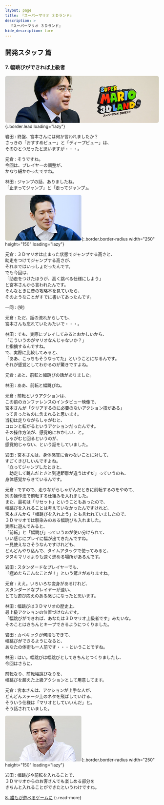 ```yaml
---
layout: page
title: 『スーパーマリオ ３Ｄランド』
description: >
  『スーパーマリオ ３Ｄランド』
hide_description: ture
---
```


## 開発スタッフ 篇

### 7. 幅跳びができれば上級者

![](/interviews/jp/3ds/arej/vol1/img/mainvisual7.jpg){:.border.lead loading="lazy"}

岩田
: 終盤、宮本さんには何か言われましたか？<br>さっきの「おすすめビュー」と「ディープビュー」は、<br>そのひとつだったと思いますが・・・。

元倉
: そうですね。<br>今回は、プレイヤーの調整が、<br>かなり細かかったですね。

林田
: ジャンプの話、ありましたね。<br>「止まってジャンプ」と「走ってジャンプ」。

![](/interviews/jp/3ds/arej/vol1/img/photo19.jpg){:.border.border-radius width="250" height="150"  loading="lazy"}

元倉
: ３Ｄマリオは止まった状態でジャンプする高さと、<br>助走をつけてジャンプする高さが、<br>それまではいっしょだったんです。<br>でも今回は、<br>「助走をつけたほうが、高く跳べる仕様にしよう」<br>と宮本さんから言われたんです。<br>そんなときに昔の攻略本を見ていたら、<br>そのようなことがすでに書いてあったんです。

一同
: (笑)

元倉
: ただ、話の流れからしても、<br>宮本さんも忘れていたみたいで・・・。

林田
: でも、実際にプレイしてみるとおかしいから、<br>「こういうのがマリオなんじゃないか？」<br>と指摘するんですね。<br>で、実際に比較してみると、<br>「ああ、こっちもそうなってた」ということになるんです。<br>それが感覚としてわかるのが驚きですよね。

元倉
: あと、前転と幅跳びの話がありました。

林田
: ああ、前転と幅跳びね。

元倉
: 前転というアクションは、<br>この前のカンファレンスのインタビュー映像で、<br>宮本さんが「クリアするのに必要のないアクション技がある」<br>って言ったものに含まれると思います。<br>当初は走りながらしゃがむと、<br>コロンと転がるというアクションだったんです。<br>その操作方法が、感覚的におかしい、と。<br>しゃがむと回るというのが、<br>感覚的じゃない、という話をしていました。

岩田
: 宮本さんは、身体感覚に合わないことに対して、<br>すごくきびしいんですよね。<br>「立ってジャンプしたときと、<br>　助走して跳んだときと到達距離が違うはずだ」っていうのも、<br>身体感覚からきているんです。

元倉
: ですので、走りながらしゃがんだときに前転するのをやめて、<br>別の操作法で前転する仕組みを入れました。<br>また、最初は「リセット」ということもあったので、<br>幅跳びを入れることは考えていなかったんですけれど、<br>宮本さんから「幅跳びを入れよう」とも言われていましたので、<br>３Ｄマリオでは馴染みのある幅跳びも入れました。<br>実際に遊んでみると、<br>「前転」と「幅跳び」っていうのが使い分けられて、<br>いい感じにプレイに幅が出てきたんですね。<br>一見使えなさそうなんですけれども、<br>どんどんやり込んで、タイムアタックで使ってみると、<br>タヌキマリオよりも速く進める場所があるんです。

岩田
: スタンダードなプレイヤーでも、<br>「極めたらこんなことが！」という驚きがありますね。

元倉
: ええ。いろいろな変身があるけれど、<br>スタンダードなプレイヤーが速い、<br>とても遊び応えのある感じになったと思います。

林田
: 幅跳びは３Ｄマリオの歴史上、<br>最上級アクションの位置づけなんです。<br>「幅跳びができれば、あなたは３Ｄマリオ上級者です」みたいな。<br>そのことはきちんとキープできるようにつくりました。

岩田
: カベキックが何段もできて、<br>幅跳びができるようになると、<br>あなたの体術も一人前です・・・ということですね。

林田
: はい。幅跳びは幅跳びとしてきちんとつくりましたし、<br>今回はさらに、

前転なり、前転幅跳びなりを、<br>幅跳びを超えた上級アクションとして用意してます。

元倉
: 宮本さんは、アクションが上手な人が、<br>どんどんステージ上のネタを飛ばしていける、<br>そういう仕様は「マリオとしていいんだ」と。<br>そう話されていました。

![](/interviews/jp/3ds/arej/vol1/img/photo20.jpg){:.border.border-radius width="250" height="150"  loading="lazy"}

岩田
: 幅跳びや前転を入れることで、<br>３Ｄマリオからのお客さんでも楽しめる部分を<br>きちんと入れることができたというわけですね。


[8. 誰もが遊べるゲームに](8.md)
{:.read-more}
